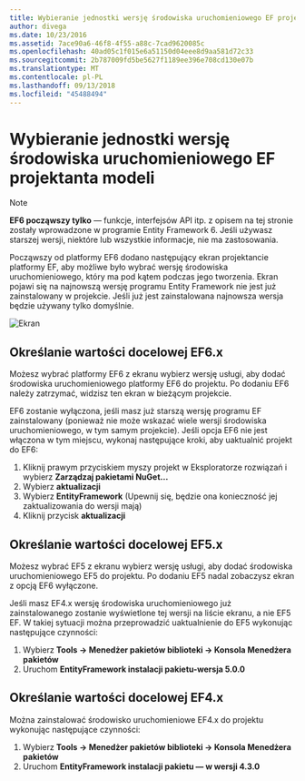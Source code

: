 ```yaml
---
title: Wybieranie jednostki wersję środowiska uruchomieniowego EF projektanta modeli - EF6
author: divega
ms.date: 10/23/2016
ms.assetid: 7ace90a6-46f8-4f55-a88c-7cad9620085c
ms.openlocfilehash: 40ad05c1f015e6a51150d04eee8d9aa581d72c33
ms.sourcegitcommit: 2b787009fd5be5627f1189ee396e708cd130e07b
ms.translationtype: MT
ms.contentlocale: pl-PL
ms.lasthandoff: 09/13/2018
ms.locfileid: "45488494"
---
```

# <a name="selecting-entity-framework-runtime-version-for-ef-designer-models"></a>Wybieranie jednostki wersję środowiska uruchomieniowego EF projektanta modeli
> [!NOTE]
> **EF6 począwszy tylko** — funkcje, interfejsów API itp. z opisem na tej stronie zostały wprowadzone w programie Entity Framework 6. Jeśli używasz starszej wersji, niektóre lub wszystkie informacje, nie ma zastosowania.

Począwszy od platformy EF6 dodano następujący ekran projektancie platformy EF, aby możliwe było wybrać wersję środowiska uruchomieniowego, który ma pod kątem podczas jego tworzenia. Ekran pojawi się na najnowszą wersję programu Entity Framework nie jest już zainstalowany w projekcie. Jeśli już jest zainstalowana najnowsza wersja będzie używany tylko domyślnie.

![Ekran](~/ef6/media/screen.png)


## <a name="targeting-ef6x"></a>Określanie wartości docelowej EF6.x

Możesz wybrać platformy EF6 z ekranu wybierz wersję usługi, aby dodać środowiska uruchomieniowego platformy EF6 do projektu. Po dodaniu EF6 należy zatrzymać, widzisz ten ekran w bieżącym projekcie.

EF6 zostanie wyłączona, jeśli masz już starszą wersję programu EF zainstalowany (ponieważ nie może wskazać wiele wersji środowiska uruchomieniowego, w tym samym projekcie). Jeśli opcja EF6 nie jest włączona w tym miejscu, wykonaj następujące kroki, aby uaktualnić projekt do EF6:

1.  Kliknij prawym przyciskiem myszy projekt w Eksploratorze rozwiązań i wybierz **Zarządzaj pakietami NuGet...**
2.  Wybierz **aktualizacji**
3.  Wybierz **EntityFramework** (Upewnij się, będzie ona konieczność jej zaktualizowania do wersji mają)
4.  Kliknij przycisk **aktualizacji**

 

## <a name="targeting-ef5x"></a>Określanie wartości docelowej EF5.x

Możesz wybrać EF5 z ekranu wybierz wersję usługi, aby dodać środowiska uruchomieniowego EF5 do projektu. Po dodaniu EF5 nadal zobaczysz ekran z opcją EF6 wyłączone.

Jeśli masz EF4.x wersję środowiska uruchomieniowego już zainstalowanego zostanie wyświetlone tej wersji na liście ekranu, a nie EF5 EF. W takiej sytuacji można przeprowadzić uaktualnienie do EF5 wykonując następujące czynności:

1.  Wybierz **Tools -&gt; Menedżer pakietów biblioteki -&gt; Konsola Menedżera pakietów**
2.  Uruchom **EntityFramework instalacji pakietu-wersja 5.0.0**

 

## <a name="targeting-ef4x"></a>Określanie wartości docelowej EF4.x

Można zainstalować środowisko uruchomieniowe EF4.x do projektu wykonując następujące czynności:

1.  Wybierz **Tools -&gt; Menedżer pakietów biblioteki -&gt; Konsola Menedżera pakietów**
2.  Uruchom **EntityFramework instalacji pakietu — w wersji 4.3.0**
